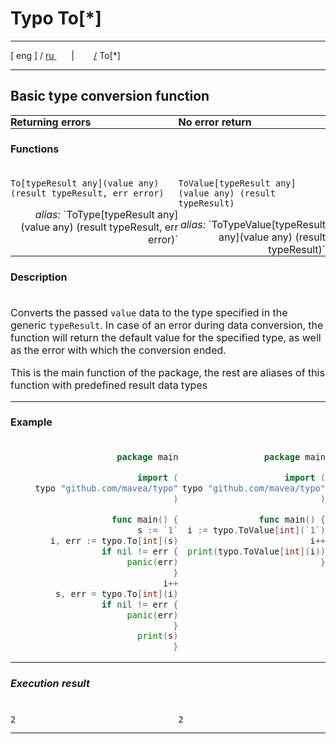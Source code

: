 # Typo To[*]

---

[ eng ] / [ ru ](..%2Fru%2Ftype.md)
&nbsp;&nbsp;&nbsp;&nbsp;&nbsp;&nbsp;|&nbsp;&nbsp;&nbsp;&nbsp;&nbsp;&nbsp;&nbsp;&nbsp;[/](..%2F..%2FREADME.md) To[*]

---

<style>
table {
    padding: 0;
    margin: 0;
}
td {
    padding: 0;
    vertical-align: top;
}
th {
    vertical-align: top;
    text-align: left;
    padding: 0;
}
tr {
    padding: 0;
    margin: 0;
}
td div {
    text-align: right;
}
</style>

## Basic type conversion function

<table>
  <tr>
      <th>Returning errors</th>
      <th>No error return</th>
  </tr>
  <tr>
    <th colspan="2">

#### Functions
</th>
    </tr>
    <tr>
        <td>

`To[typeResult any](value any) (result typeResult, err error)`
<div><i>alias:</i> `ToType[typeResult any](value any) (result typeResult, err error)` </div>
</td>
        <td>

`ToValue[typeResult any](value any) (result typeResult)`
<div><i>alias:</i> `ToTypeValue[typeResult any](value any) (result typeResult)` </div>
</td>
  </tr>
  <tr>
    <th colspan="2">

#### Description
</th>
  </tr>
  <tr>
    <td colspan="2">

Converts the passed `value` data to the type specified in the generic `typeResult`. In case of an error during data 
conversion, the function will return the default value for the specified type, as well as the error with which the 
conversion ended.

This is the main function of the package, the rest are aliases of this function with predefined result data types
</td>
  </tr>
  <tr>
    <th colspan="2">

#### Example
</th>
  </tr>
  <tr>
    <td>

```go
package main

import (
    typo "github.com/mavea/typo"
)

func main() {
    s := `1`
    i, err := typo.To[int](s)
    if nil != err {
        panic(err)
    }
    i++
    s, err = typo.To[int](i)
    if nil != err {
        panic(err)
    }
    print(s)
}
```
</td>
        <td>

```go
package main

import (
typo "github.com/mavea/typo"
)

func main() {
i := typo.ToValue[int](`1`)
i++
print(typo.ToValue[int](i))
}
```
</td>
  </tr>
  <tr>
    <th colspan="2">

##### Execution result
</th>
  </tr>
  <tr>
    <td>

```
2
```
</td>
    <td>

```
2
```
</td>
  </tr>
</table>